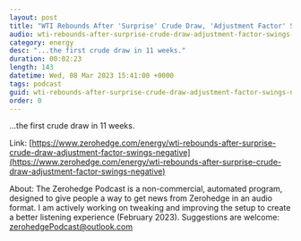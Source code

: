 ```yaml
---
layout: post
title: "WTI Rebounds After 'Surprise' Crude Draw, 'Adjustment Factor' Swings Negative"
audio: wti-rebounds-after-surprise-crude-draw-adjustment-factor-swings-negative-0
category: energy
desc: "...the first crude draw in 11 weeks."
duration: 00:02:23
length: 143
datetime: Wed, 08 Mar 2023 15:41:00 +0000
tags: podcast
guid: wti-rebounds-after-surprise-crude-draw-adjustment-factor-swings-negative-0
order: 0
---
```

...the first crude draw in 11 weeks.

Link: [https://www.zerohedge.com/energy/wti-rebounds-after-surprise-crude-draw-adjustment-factor-swings-negative](https://www.zerohedge.com/energy/wti-rebounds-after-surprise-crude-draw-adjustment-factor-swings-negative)

About: The Zerohedge Podcast is a non-commercial, automated program, designed to give people a way to get news from Zerohedge in an audio format.  I am actively working on tweaking and improving the setup to create a better listening experience (February 2023).  Suggestions are welcome: [zerohedgePodcast@outlook.com](mailto:zerohedgePodcast@outlook.com)